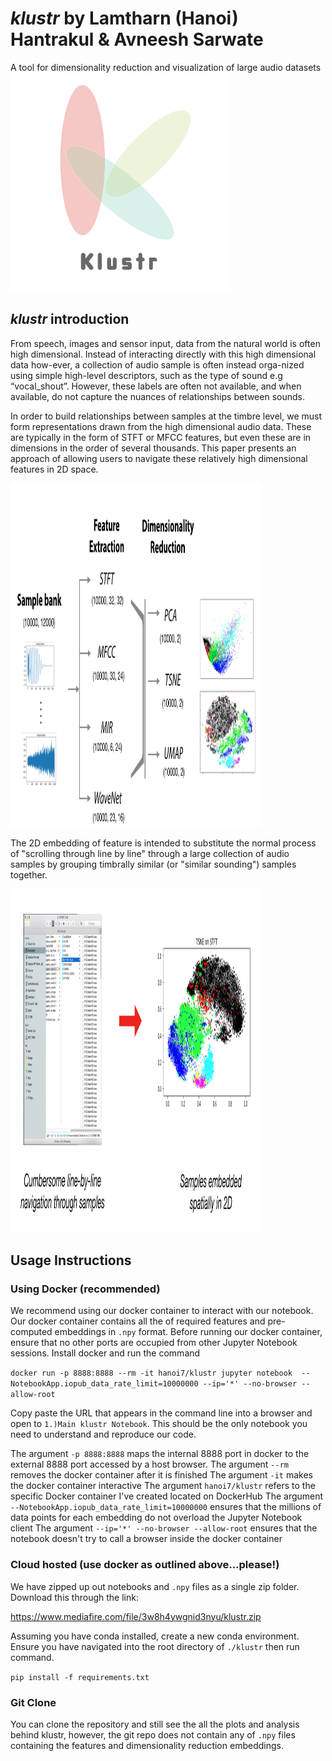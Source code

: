 # *klustr* by Lamtharn (Hanoi) Hantrakul & Avneesh Sarwate
A tool for dimensionality reduction and visualization of large audio datasets
<img src="images/klustr_icon.png" width="350" height="350">

## *klustr* introduction
From speech, images and sensor input, data from the natural world is often high dimensional. Instead of interacting directly with this high dimensional data how-ever, a collection of audio sample is often instead orga-nized using simple high-level descriptors, such as the type of sound e.g “vocal_shout”. However, these labels are often not available, and when available, do not capture the nuances of relationships between sounds.

In order to build relationships between samples at the timbre level, we must form representations drawn from the high dimensional audio data. These are typically in the form of STFT or MFCC features, but even these are in dimensions in the order of several thousands. This paper presents an approach of allowing users to navigate these relatively high dimensional features in 2D space.

<img src="images/klustr_pipeline.png" width="400" height="550">

The 2D embedding of feature is intended to substitute the normal process of "scrolling through line by line" through a large collection of audio samples by grouping timbrally similar (or "similar sounding") samples together.

<img src="images/introduction.png" width="400" height="550">

## Usage Instructions

### Using Docker (recommended)

We recommend using our docker container to interact with our notebook. Our docker container contains all the of required features and pre-computed embeddings in `.npy` format. Before running our docker container, ensure that no other ports are occupied from other Jupyter Notebook sessions. Install docker and run the command

`docker run -p 8888:8888 --rm -it hanoi7/klustr jupyter notebook  --NotebookApp.iopub_data_rate_limit=10000000 --ip='*' --no-browser --allow-root`

Copy paste the URL that appears in the command line into a browser and open to `1.)Main klustr Notebook`. This should be the only notebook you need to understand and reproduce our code.

The argument `-p 8888:8888` maps the internal 8888 port in docker to the external 8888 port accessed by a host browser.
The argument `--rm` removes the docker container after it is finished
The argument `-it` makes the docker container interactive
The argument `hanoi7/klustr` refers to the specific Docker container I've created located on DockerHub
The argument `--NotebookApp.iopub_data_rate_limit=10000000` ensures that the millions of data points for each embedding do not overload the Jupyter Notebook client
The argument `--ip='*' --no-browser --allow-root` ensures that the notebook doesn't try to call a browser inside the docker container

### Cloud hosted (use docker as outlined above...please!)

We have zipped up out notebooks and `.npy` files as a single zip folder. Download this through the link:

https://www.mediafire.com/file/3w8h4ywgnid3nyu/klustr.zip

Assuming you have conda installed, create a new conda environment. Ensure you have navigated into the root directory of `./klustr` then run command.

`pip install -f requirements.txt`

### Git Clone

You can clone the repository and still see the all the plots and analysis behind klustr, however, the git repo does not contain any of `.npy` files containing the features and dimensionality reduction embeddings.
